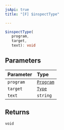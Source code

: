 ```yaml
---
jsApi: true
title: "[F] $inspectType"

---
```

```ts
$inspectType(
   program, 
   target, 
   text): void
```

## Parameters

| Parameter | Type |
| :------ | :------ |
| `program` | [`Program`](../interfaces/Program.md) |
| `target` | [`Type`](../type-aliases/Type.md) |
| `text` | `string` |

## Returns

`void`
